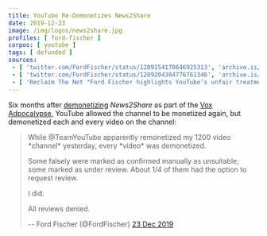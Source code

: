 ```yaml
---
title: YouTube Re-Demonetizes News2Share
date: 2019-12-23
image: /img/logos/news2share.jpg
profiles: [ ford-fischer ]
corpos: [ youtube ]
tags: [ defunded ]
sources:
 - [ 'twitter.com/FordFischer/status/1209154170646925313', 'archive.is/BWTFK' ]
 - [ 'twitter.com/FordFischer/status/1209204304776761346', 'archive.is/14ABB' ]
 - [ 'Reclaim The Net "Ford Fischer highlights YouTube’s unfair treatment of independent journalists" by Carl Sinclair (24 Dec 2019)', 'reclaimthenet.org/ford-fischer-youtube-demonetized/' ]
---
```


Six months after [demonetizing](/e/youtube-demonetizes-news2share/)
_News2Share_ as part of the [Vox Adpocalypse](/vox-adpocalypse/), YouTube
allowed the channel to be monetized again, but demonetized each and every video
on the channel:
> While @TeamYouTube apparently remonetized my 1200 video \*channel\*
> yesterday, every \*video\* was demonetized.
>
> Some falsely were marked as confirmed manually as unsuitable; some marked as
> under review. About 1/4 of them had the option to request review.
>
> I did.
>
> All reviews denied.
>
> -- Ford Fischer (@FordFischer) [23 Dec 2019](https://archive.is/Crgcf)

